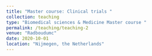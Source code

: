 ```yaml
---
title: "Master course: Clinical trials "
collection: teaching
type: "Biomedical sciences & Medicine Master course "
permalink: /teaching/teaching-2
venue: "Radboudumc"
date: 2020-10-01
location: "Nijmegen, the Netherlands"
---
```


